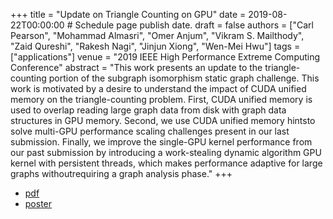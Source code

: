 +++
title = "Update on Triangle Counting on GPU"
date = 2019-08-22T00:00:00  # Schedule page publish date.
draft = false
authors = ["Carl Pearson", "Mohammad Almasri", "Omer Anjum", "Vikram S. Mailthody", "Zaid Qureshi", "Rakesh Nagi", "Jinjun Xiong", "Wen-Mei Hwu"]
tags = ["applications"]
venue = "2019 IEEE High Performance Extreme Computing Conference"
abstract = "This work presents an update to the triangle-counting portion of the subgraph isomorphism static graph challenge.  This  work  is  motivated  by  a  desire  to  understand the  impact  of  CUDA  unified  memory on the triangle-counting problem. First, CUDA unified memory is used to overlap reading large graph data from disk with graph data structures in GPU memory. Second, we use CUDA unified memory hintsto solve multi-GPU performance scaling challenges present in our last submission. Finally, we improve the single-GPU kernel performance from our past submission by introducing a work-stealing dynamic algorithm GPU kernel with persistent threads, which makes performance adaptive for large graphs withoutrequiring a graph analysis phase."
+++

* [pdf](/pdf/2019_pearson_hpec.pdf)
* [poster](/pdf/2019_pearson_hpec_poster.pdf)